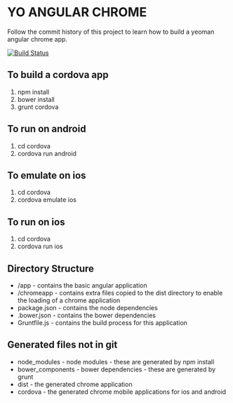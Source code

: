 YO ANGULAR CHROME
=================

Follow the commit history of this project to learn how to build a yeoman angular chrome app.

[![Build Status](https://travis-ci.org/infomofo/cordova-angular-md-template.svg?branch=master)](https://travis-ci.org/infomofo/cordova-angular-md-template)

To build a cordova app
---------------------

1. npm install
2. bower install
3. grunt cordova

To run on android
-----------------

1. cd cordova
2. cordova run android

To emulate on ios
-----------------

1. cd cordova
2. cordova emulate ios

To run on ios
-------------

1. cd cordova
2. cordova run ios

Directory Structure
-------------------

* /app - contains the basic angular application
* /chromeapp - contains extra files copied to the dist directory to enable the loading of a chrome application
* package.json - contains the node dependencies
* .bower.json - contains the bower dependencies
* Gruntfile.js - contains the build process for this application

Generated files not in git
--------------------------

* node_modules - node modules - these are generated by npm install
* bower_components - bower dependencies - these are generated by grunt
* dist - the generated chrome application
* cordova - the generated chrome mobile applications for ios and android
